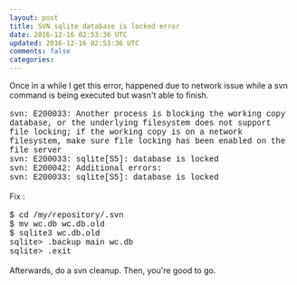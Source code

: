 ```yaml
---           
layout: post
title: SVN sqlite database is locked error
date: 2016-12-16 02:53:36 UTC
updated: 2016-12-16 02:53:36 UTC
comments: false
categories: 
---
```


Once in a while I get this error, happened due to network issue while a svn command is being executed but wasn't able to finish. <br /><br /><span style="font-family: &quot;courier new&quot; , &quot;courier&quot; , monospace;">svn: E200033: Another process is blocking the working copy database, or the underlying filesystem does not support file locking; if the working copy is on a network filesystem, make sure file locking has been enabled on the file server&nbsp;</span><br /><span style="font-family: &quot;courier new&quot; , &quot;courier&quot; , monospace;">svn: E200033: sqlite[S5]: database is locked&nbsp;</span><br /><span style="font-family: &quot;courier new&quot; , &quot;courier&quot; , monospace;">svn: E200042: Additional errors:&nbsp;</span><br /><span style="font-family: &quot;courier new&quot; , &quot;courier&quot; , monospace;">svn: E200033: sqlite[S5]: database is locked </span><br /><br />Fix : <br /><br /><span style="font-family: &quot;courier new&quot; , &quot;courier&quot; , monospace;">$ cd /my/repository/.svn&nbsp;</span><br /><span style="font-family: &quot;courier new&quot; , &quot;courier&quot; , monospace;">$ mv wc.db wc.db.old&nbsp;</span><br /><span style="font-family: &quot;courier new&quot; , &quot;courier&quot; , monospace;">$ sqlite3 wc.db.old&nbsp;</span><br /><span style="font-family: &quot;courier new&quot; , &quot;courier&quot; , monospace;">sqlite&gt; .backup main wc.db</span><br /><span style="font-family: &quot;courier new&quot; , &quot;courier&quot; , monospace;">sqlite&gt; .exit</span><br /><br />Afterwards, do a svn cleanup. Then, you're good to go.